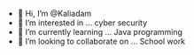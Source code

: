 - 👋 Hi, I’m @Kaliadam
- 👀 I’m interested in ... cyber security
- 🌱 I’m currently learning ... Java programming
- 💞️ I’m looking to collaborate on ... School work


<!---
Kaliadam/Kaliadam is a ✨ special ✨ repository because its `README.md` (this file) appears on your GitHub profile.
You can click the Preview link to take a look at your changes.
--->
